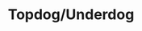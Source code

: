 ---
title: Topdog/Underdog
poster: topdog-underdog.jpg
header: topdog-underdog-header.jpg
description: Suzan-Lori Parks' Pulitzer Prize-winning play returns to Broadway.
theater: John Golden Theatre
original_preview: '2022-09-27'
original_opening: '2022-10-20'
preview: '2022-09-27'
opening: '2022-10-20'
tonyaward: false
criticspick: false
tags: 
  - Play
  - Broadway
trailer: 'https://www.youtube.com/watch?v=fyLoCRjxt3k'
website: 'https://topdogunderdog.com'
tickets:
  - highlight: true
    info: "https://rush.telecharge.com/"
    title: $40 D-Lottery
    type: digitalLottery
  - highlight: false
    info: "Available at the Golden Theatre box office on the day of the performance at 10 AM Mon-Sat, 12 PM Sunday. Two tickets per person max. Seat locations determined at the discretion of the box office. Subject to daily availability."
    title: "$35 Rush"
    type: rush
  - highlight: false
    info: https://www.telecharge.com/Broadway/TopdogUnderdog
    title: $69+ Tickets
    type: regular
---